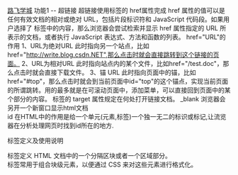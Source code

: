 <a href="http://www.luffycity.com" target="_blank">路飞学城</a>
功能1 -- 超链接
超链接使用<a>标签的 href属性完成
href 属性的值可以是任何有效文档的相对或绝对 URL，包括片段标识符和 JavaScript 代码段。如果用户选择了 <a> 标签中的内容，那么浏览器会尝试检索并显示 href 属性指定的 URL 所表示的文档，或者执行 JavaScript 表达式、方法和函数的列表。
href="URL"的作用
    1、URL为绝对URL
     此时指向另一个站点，比如href="http://write.blog.csdn.NET",那么点击时就会直接跳转到这个链接的页面。
    2、URL为相对URL
     此时指向站点内的某个文件，比如href="/test.doc"，那么点击时就会直接下载文件。
	3、锚 URL      此时指向页面中的锚，比如href="#top"，那么点击时就会到当前页面中id="top"的这个锚点，实现当前页面的所谓跳转。用的最多就是在可滚动页面中，添加菜单，可以直接回到页面中的某个部分的内容。
<a> 标签的 target 属性规定在何处打开链接文档。
	_blank   浏览器会另开一个新窗口显示html文档   
id 在HTML中的作用是给一个单元(元素,标签)一个独一无二的标识或标记,让流览器在分析处理网页时找到id所在的地方.



标签定义及使用说明
<div> 标签定义 HTML 文档中的一个分隔区块或者一个区域部分。

<div>标签常用于组合块级元素，以便通过 CSS 来对这些元素进行格式化。